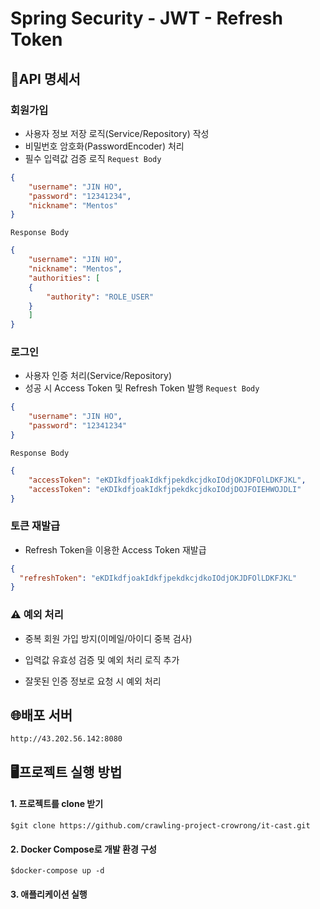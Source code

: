 # Spring Security - JWT - Refresh Token

## 🔎API 명세서
### 회원가입

- 사용자 정보 저장 로직(Service/Repository) 작성
- 비밀번호 암호화(PasswordEncoder) 처리
- 필수 입력값 검증 로직
  `Request Body`
```json
{
    "username": "JIN HO",
    "password": "12341234",
    "nickname": "Mentos"
}
```
`Response Body`
```json
{
    "username": "JIN HO",
    "nickname": "Mentos",
    "authorities": [
	{
	    "authority": "ROLE_USER"
	}
    ]		
}
```

### 로그인
- 사용자 인증 처리(Service/Repository)
- 성공 시 Access Token 및 Refresh Token 발행
  `Request Body`
```json
{
    "username": "JIN HO",
    "password": "12341234"
}
```
`Response Body`
```json
{
    "accessToken": "eKDIkdfjoakIdkfjpekdkcjdkoIOdjOKJDFOlLDKFJKL",
    "accessToken": "eKDIkdfjoakIdkfjpekdkcjdkoIOdjDOJFOIEHWOJDLI"
}
```

### 토큰 재발급
- Refresh Token을 이용한 Access Token 재발급
```json
{
  "refreshToken": "eKDIkdfjoakIdkfjpekdkcjdkoIOdjOKJDFOlLDKFJKL"
}
```

### ⚠️ 예외 처리
* 중복 회원 가입 방지(이메일/아이디 중복 검사)
* 입력값 유효성 검증 및 예외 처리 로직 추가

* 잘못된 인증 정보로 요청 시 예외 처리

## 🌐배포 서버
```angular2html
http://43.202.56.142:8080
```

## 🖥️프로젝트 실행 방법

#### 1. 프로젝트를 clone 받기
```shell
$git clone https://github.com/crawling-project-crowrong/it-cast.git
```
#### 2. Docker Compose로 개발 환경 구성
```shell
$docker-compose up -d
```
#### 3. 애플리케이션 실행

